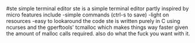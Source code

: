 #ste simple terminal editor
ste is a simple terminal editor partly inspired by micro features include
	-simple commands (ctrl-s to save)
	-light on resources
	-easy to lookaround the code
ste is written purely in C using ncurses and the gperftools' tcmalloc which makes things way faster given the amount of malloc calls required.
also do what the fuck you want with it.